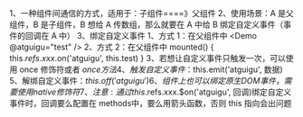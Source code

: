 1、一种组件间通信的方式，适用于：子组件====》父组件
2、使用场景：A 是父组件，B 是子组件，B 想给 A 传数组，那么就要在 A 中给 B 绑定自定义事件（事件的回调在 A 中）
3、绑定自定义事件
    1、方式 1：在父组件中
        <Demo @atguigu="test" /> 
        <Demo v-on:atguigu="test" />
    2、方式 2：在父组件中
        <Demo ref="demo" />
        mounted() {
            this.$refs.xxx.$on('atguigu', this.test)
        }
    3、若想让自定义事件只触发一次，可以使用 once 修饰符或者 $once 方法
    4、触发自定义事件：$this.emit('atguigu', 数据)
    5、解绑自定义事件：$this.off('atguigu')
    6、组件上也可以绑定原生 DOM 事件，需要使用 native修饰符
    7、注意: 通过this.$refs.xxx.$on('atguigu', 回调)绑定自定义事件时，回调要么配置在 methods中，要么用箭头函数，否则 this 指向会出问题